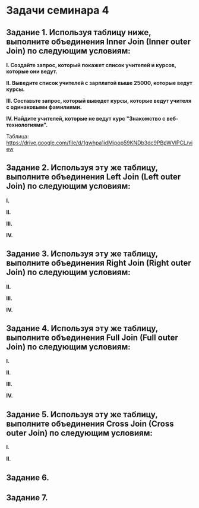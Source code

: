 # Задачи семинара 4
## Задание 1. Используя таблицу ниже, выполните объединения Inner Join (Inner outer Join) по следующим условиям:

**I. Создайте запрос, который покажет список учителей и курсов, которые они ведут.**

**II. Выведите список учителей с зарплатой выше 25000, которые ведут курсы.**

**III. Составьте запрос, который выведет курсы, которые ведут учителя с одинаковыми фамилиями.**

**IV. Найдите учителей, которые не ведут курс "Знакомство с веб-технологиями".**


Таблица: https://drive.google.com/file/d/1gwhpa1idMipop59KNDb3dc9PBpWVlPCL/view

## Задание 2. Используя эту же таблицу, выполните объединения Left Join (Left outer Join) по следующим условиям:
**I.**

**II.**

**III.**

**IV.**

## Задание 3. Используя эту же таблицу, выполните объединения Right Join (Right outer Join) по следующим условиям:

**II.**

**III.**

**IV.**


## Задание 4. Используя эту же таблицу, выполните объединения Full Join (Full outer Join) по следующим условиям:
**I.**

**II.**

**III.**

**IV.**

## Задание 5. Используя эту же таблицу, выполните объединения Cross Join (Cross outer Join) по следующим условиям:
**I.**

**II.**


## Задание 6.


## Задание 7.
